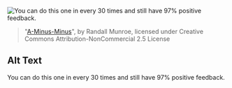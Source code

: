 ![You can do this one in every 30 times and still have 97% positive feedback.](https://imgs.xkcd.com/comics/a-minus-minus.png)
> "[A-Minus-Minus](https://xkcd.com/325/)", by Randall Munroe, licensed under Creative Commons Attribution-NonCommercial 2.5 License

## Alt Text
You can do this one in every 30 times and still have 97% positive feedback.
